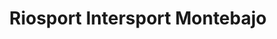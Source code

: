 ---
title: "Riosport Intersport Montebajo"
url: /sierra-nevada/riosport-intersport-montebajo/
shop: deportes
---